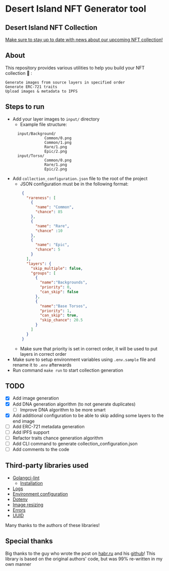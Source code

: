 # Desert Island NFT Generator tool

## Desert Island NFT Collection
[Make sure to stay up to date with news about our upcoming NFT collection!](https://linktr.ee/desertislandone)

## About
This repository provides various utilities to help you build your NFT collection :rocket: :

    Generate images from source layers in specified order
    Generate ERC-721 traits
    Upload images & metadata to IPFS

## Steps to run
* Add your layer images to `input/` directory
  * Example file structure:
  ```
    input/Background/
                Common/0.png
                Common/1.png
                Rare/1.png
                Epic/2.png
    input/Torso/
                Common/0.png
                Rare/1.png
                Epic/2.png
    ```
* Add `collection_configuration.json` file to the root of the project
  * JSON configuration must be in the following format:
  ```json
      {
        "rareness": [
          {
            "name": "Common",
            "chance": 85
          },
          {
            "name": "Rare",
            "chance" :10
          },
          {
            "name": "Epic",
            "chance": 5
          }
        ],
        "layers": {
          "skip_multiple": false,
          "groups": [
            {
              "name":"Backgrounds",
              "priority": 0,
              "can_skip": false
            },
            {
              "name":"Base Torsos",
              "priority": 1,
              "can_skip": true,
              "skip_chance": 20.5
            }
          ]
        }
      }
    ```
    * Make sure that priority is set in correct order, it will be used to put layers in correct order
* Make sure to setup environment variables using `.env.sample` file and rename it to `.env` afterwards
* Run command `make run` to start collection generation

## TODO
- [x] Add image generation
- [x] Add DNA generation algorithm (to not generate duplicates)
  - [ ] Improve DNA algorithm to be more smart
- [x] Add additional configuration to be able to skip adding some layers to the end image
- [ ] Add ERC-721 metadata generation
- [ ] Add IPFS support
- [ ] Refactor traits chance generation algorithm
- [ ] Add CLI command to generate collection_configuration.json
- [ ] Add comments to the code

## Third-party libraries used
* [Golangci-lint](https://github.com/golangci/golangci-lint)
  * [Installation](https://golangci-lint.run/usage/install/#local-installation)
* [Logs](https://github.com/rs/zerolog)
* [Environment configuration](https://github.com/caarlos0/env)
* [Dotenv](https://github.com/joho/godotenv)
* [Image resizing](https://github.com/disintegration/imaging)
* [Errors](https://github.com/juju/errors)
* [UUID](https://github.com/google/uuid)

Many thanks to the authors of these libraries!

## Special thanks

Big thanks to the guy who wrote the post on [habr.ru](https://habr.com/ru/post/595723/) and his [github](https://github.com/golang-enthusiast/nft)!
This library is based on the original authors' code, but was 99% re-written in my own manner